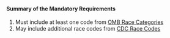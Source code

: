#### Summary of the Mandatory Requirements 

1.  Must include at least one code from [OMB Race Categories](ValueSet-omb-race.html)
1.  May include additional race codes from [CDC Race Codes](ValueSet-detailed-race.html)